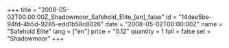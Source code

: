 +++
title = "2008-05-02T00:00:00Z_Shadowmoor_Safehold_Elite_[en]_false"
id = "14dee5be-94fd-4b5d-9265-edd1b58c8026"
date = "2008-05-02T00:00:00Z"
name = "Safehold Elite"
lang = ["en"]
price = "0.12"
quantity = 1
foil = false
set = "Shadowmoor"
+++
